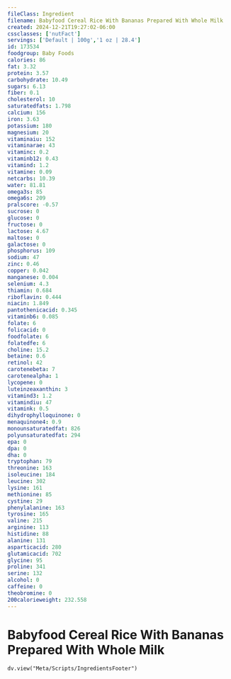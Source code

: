 ```yaml
---
fileClass: Ingredient
filename: Babyfood Cereal Rice With Bananas Prepared With Whole Milk
created: 2024-12-21T19:27:02-06:00
cssclasses: ['nutFact']
servings: ['Default | 100g','1 oz | 28.4']
id: 173534
foodgroup: Baby Foods
calories: 86
fat: 3.32
protein: 3.57
carbohydrate: 10.49
sugars: 6.13
fiber: 0.1
cholesterol: 10
saturatedfats: 1.798
calcium: 156
iron: 3.63
potassium: 180
magnesium: 20
vitaminaiu: 152
vitaminarae: 43
vitaminc: 0.2
vitaminb12: 0.43
vitamind: 1.2
vitamine: 0.09
netcarbs: 10.39
water: 81.81
omega3s: 85
omega6s: 209
pralscore: -0.57
sucrose: 0
glucose: 0
fructose: 0
lactose: 4.67
maltose: 0
galactose: 0
phosphorus: 109
sodium: 47
zinc: 0.46
copper: 0.042
manganese: 0.004
selenium: 4.3
thiamin: 0.684
riboflavin: 0.444
niacin: 1.849
pantothenicacid: 0.345
vitaminb6: 0.085
folate: 6
folicacid: 0
foodfolate: 6
folatedfe: 6
choline: 15.2
betaine: 0.6
retinol: 42
carotenebeta: 7
carotenealpha: 1
lycopene: 0
luteinzeaxanthin: 3
vitamind3: 1.2
vitamindiu: 47
vitamink: 0.5
dihydrophylloquinone: 0
menaquinone4: 0.9
monounsaturatedfat: 826
polyunsaturatedfat: 294
epa: 0
dpa: 0
dha: 0
tryptophan: 79
threonine: 163
isoleucine: 184
leucine: 302
lysine: 161
methionine: 85
cystine: 29
phenylalanine: 163
tyrosine: 165
valine: 215
arginine: 113
histidine: 88
alanine: 131
asparticacid: 280
glutamicacid: 702
glycine: 95
proline: 341
serine: 132
alcohol: 0
caffeine: 0
theobromine: 0
200calorieweight: 232.558
---
```


# Babyfood Cereal Rice With Bananas Prepared With Whole Milk

```dataviewjs
dv.view("Meta/Scripts/IngredientsFooter")
```